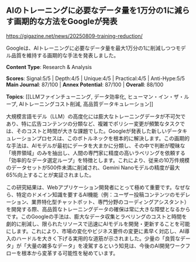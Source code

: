 ## AIのトレーニングに必要なデータ量を1万分の1に減らす画期的な方法をGoogleが発表

https://gigazine.net/news/20250809-training-reduction/

Googleは、AIトレーニングに必要なデータ量を最大1万分の1に削減しつつモデル品質を維持する画期的な手法を発表しました。

**Content Type**: Research & Analysis

**Scores**: Signal:5/5 | Depth:4/5 | Unique:4/5 | Practical:4/5 | Anti-Hype:5/5
**Main Journal**: 87/100 | **Annex Potential**: 87/100 | **Overall**: 88/100

**Topics**: [[LLMファインチューニング, データ効率化, ヒューマン・イン・ザ・ループ, AIトレーニングコスト削減, 高品質データキュレーション]]

大規模言語モデル（LLM）の高度化には膨大なトレーニングデータが不可欠であり、特に広告コンテンツの分類など、複雑でポリシー変更が頻繁なタスクでは、そのコストと時間が大きな課題でした。Googleが発表した新しいデータキュレーションプロセスは、このボトルネックを根本的に解決します。この画期的な手法は、AIモデルが最初にデータを大まかに分類し、その中で判断が曖昧な「境界領域」のみを抽出し、人間の専門家に精度の高いラベリングを依頼する「効率的なデータ選定ループ」を特徴とします。これにより、従来の10万件規模のデータセットが500件未満に削減され、Gemini Nanoモデルの精度が最大65%向上することが実証されました。

この研究結果は、Webアプリケーション開発者にとって極めて重要です。なぜなら、特定のドメイン知識を要するAI機能（例：ユーザー投稿コンテンツのモデレーション、業界特化型チャットボット、専門分野のコーディングアシスタント）を開発する際、高品質なトレーニングデータの確保は常に大きな障壁となるからです。このGoogleの手法は、膨大なデータ収集とラベリングのコストと時間を劇的に削減し、限られたリソースで迅速にAIモデルを開発・更新することを可能にします。これにより、市場の変化やビジネス要件の変更に素早く対応し、AI導入のハードルを大きく下げる実用的な道筋が示されました。少量の「良質なデータ」が「大量の雑多なデータ」を凌駕するという知見は、今後のAI開発ワークフローを根本から変革する可能性を秘めています。